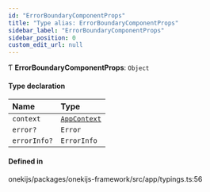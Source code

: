 ```yaml
---
id: "ErrorBoundaryComponentProps"
title: "Type alias: ErrorBoundaryComponentProps"
sidebar_label: "ErrorBoundaryComponentProps"
sidebar_position: 0
custom_edit_url: null
---
```


Ƭ **ErrorBoundaryComponentProps**: `Object`

#### Type declaration

| Name | Type |
| :------ | :------ |
| `context` | [`AppContext`](../interfaces/AppContext.md) |
| `error?` | `Error` |
| `errorInfo?` | `ErrorInfo` |

#### Defined in

onekijs/packages/onekijs-framework/src/app/typings.ts:56
